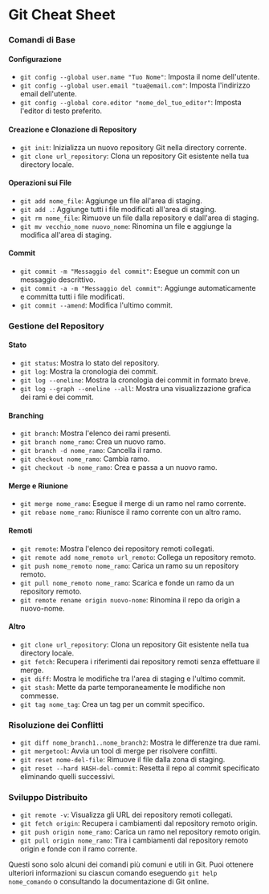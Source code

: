<!-- @format -->

# Git Cheat Sheet

### Comandi di Base

#### Configurazione

- `git config --global user.name "Tuo Nome"`: Imposta il nome dell'utente.
- `git config --global user.email "tua@email.com"`: Imposta l'indirizzo email dell'utente.
- `git config --global core.editor "nome_del_tuo_editor"`: Imposta l'editor di testo preferito.

#### Creazione e Clonazione di Repository

- `git init`: Inizializza un nuovo repository Git nella directory corrente.
- `git clone url_repository`: Clona un repository Git esistente nella tua directory locale.

#### Operazioni sui File

- `git add nome_file`: Aggiunge un file all'area di staging.
- `git add .`: Aggiunge tutti i file modificati all'area di staging.
- `git rm nome_file`: Rimuove un file dalla repository e dall'area di staging.
- `git mv vecchio_nome nuovo_nome`: Rinomina un file e aggiunge la modifica all'area di staging.

#### Commit

- `git commit -m "Messaggio del commit"`: Esegue un commit con un messaggio descrittivo.
- `git commit -a -m "Messaggio del commit"`: Aggiunge automaticamente e committa tutti i file modificati.
- `git commit --amend`: Modifica l'ultimo commit.

### Gestione del Repository

#### Stato

- `git status`: Mostra lo stato del repository.
- `git log`: Mostra la cronologia dei commit.
- `git log --oneline`: Mostra la cronologia dei commit in formato breve.
- `git log --graph --oneline --all`: Mostra una visualizzazione grafica dei rami e dei commit.

#### Branching

- `git branch`: Mostra l'elenco dei rami presenti.
- `git branch nome_ramo`: Crea un nuovo ramo.
- `git branch -d nome_ramo`: Cancella il ramo.
- `git checkout nome_ramo`: Cambia ramo.
- `git checkout -b nome_ramo`: Crea e passa a un nuovo ramo.

#### Merge e Riunione

- `git merge nome_ramo`: Esegue il merge di un ramo nel ramo corrente.
- `git rebase nome_ramo`: Riunisce il ramo corrente con un altro ramo.

#### Remoti

- `git remote`: Mostra l'elenco dei repository remoti collegati.
- `git remote add nome_remoto url_remoto`: Collega un repository remoto.
- `git push nome_remoto nome_ramo`: Carica un ramo su un repository remoto.
- `git pull nome_remoto nome_ramo`: Scarica e fonde un ramo da un repository remoto.
- `git remote rename origin nuovo-nome`: Rinomina il repo da origin a nuovo-nome.

#### Altro

- `git clone url_repository`: Clona un repository Git esistente nella tua directory locale.
- `git fetch`: Recupera i riferimenti dai repository remoti senza effettuare il merge.
- `git diff`: Mostra le modifiche tra l'area di staging e l'ultimo commit.
- `git stash`: Mette da parte temporaneamente le modifiche non commesse.
- `git tag nome_tag`: Crea un tag per un commit specifico.

### Risoluzione dei Conflitti

- `git diff nome_branch1..nome_branch2`: Mostra le differenze tra due rami.
- `git mergetool`: Avvia un tool di merge per risolvere conflitti.
- `git reset nome-del-file`: Rimuove il file dalla zona di staging.
- `git reset --hard HASH-del-commit`: Resetta il repo al commit specificato eliminando quelli successivi.

### Sviluppo Distribuito

- `git remote -v`: Visualizza gli URL dei repository remoti collegati.
- `git fetch origin`: Recupera i cambiamenti dal repository remoto origin.
- `git push origin nome_ramo`: Carica un ramo nel repository remoto origin.
- `git pull origin nome_ramo`: Tira i cambiamenti dal repository remoto origin e fonde con il ramo corrente.

Questi sono solo alcuni dei comandi più comuni e utili in Git. Puoi ottenere ulteriori informazioni su ciascun comando eseguendo `git help nome_comando` o consultando la documentazione di Git online.
